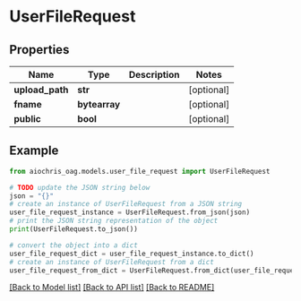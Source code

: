 # UserFileRequest


## Properties

Name | Type | Description | Notes
------------ | ------------- | ------------- | -------------
**upload_path** | **str** |  | [optional] 
**fname** | **bytearray** |  | [optional] 
**public** | **bool** |  | [optional] 

## Example

```python
from aiochris_oag.models.user_file_request import UserFileRequest

# TODO update the JSON string below
json = "{}"
# create an instance of UserFileRequest from a JSON string
user_file_request_instance = UserFileRequest.from_json(json)
# print the JSON string representation of the object
print(UserFileRequest.to_json())

# convert the object into a dict
user_file_request_dict = user_file_request_instance.to_dict()
# create an instance of UserFileRequest from a dict
user_file_request_from_dict = UserFileRequest.from_dict(user_file_request_dict)
```
[[Back to Model list]](../README.md#documentation-for-models) [[Back to API list]](../README.md#documentation-for-api-endpoints) [[Back to README]](../README.md)


